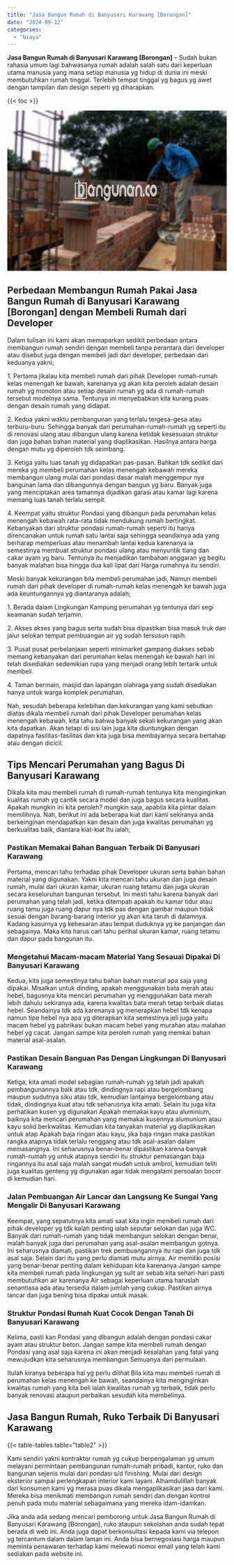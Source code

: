 ```yaml
---
title: "Jasa Bangun Rumah di Banyusari Karawang [Borongan]"
date: "2024-09-12"
categories: 
  - "biaya"
---
```


**Jasa Bangun Rumah di Banyusari Karawang \[Borongan\]** – Sudah bukan rahasia umum lagi bahwasanya rumah adalah salah satu dari keperluan utama manusia yang mana setiap manusia yg hidup di dunia ini meski membutuhkan rumah tinggal. Terlebih tempat tinggal yg bagus yg awet dengan tampilan dan design seperti yg diharapkan.

{{< toc >}}

![Jasa Bangun Rumah di Banyusari Karawang [Borongan]](/images/borong-bangunan-12.png)

## Perbedaan Membangun Rumah Pakai Jasa Bangun Rumah di Banyusari Karawang \[Borongan\] dengan Membeli Rumah dari Developer

Dalam tulisan ini kami akan memaparkan sedikit perbedaan antara membangun rumah sendiri dengan membeli tanpa perantara dari developer atau disebut juga dengan membeli jadi dari developer, perbedaan dari keduanya yakni;

1\. Pertama jikalau kita membeli rumah dari pihak Developer rumah-rumah kelas menengah ke bawah, karenanya yg akan kita peroleh adalah desain rumah yg monoton atau setiap desain rumah yg ada di rumah-rumah tersebut modelnya sama. Tentunya ini menyebabkan kita kurang puas dengan desain rumah yang didapat.

2\. Kedua yakni waktu pembangunan yang terlalu tergesa-gesa atau terburu-buru. Sehingga banyak dari perumahan-rumah-rumah yg seperti itu di renovasi ulang atau dibangun ulang karena ketidak kesesuaian struktur dan juga bahan bahan material yang diaplikasikan. Hasilnya antara harga dengan mutu yg diperoleh tdk seimbang.

3\. Ketiga yaitu luas tanah yg didapatkan pas-pasan. Bahkan tdk sedikit dari mereka yg membeli perumahan kelas menengah kebawah mereka membangun ulang mulai dari pondasi dasar malah menggempur nya bangunan lama dan dibangunnya dengan bangun yg baru. Banyak juga yang menciptakan area tamannya dijadikan garasi atau kamar lagi karena memang luas tanah terlalu sempit.

4\. Keempat yaitu struktur Pondasi yang dibangun pada perumahan kelas menengah kebawah rata-rata tidak mendukung rumah bertingkat. Kebanyakan dari struktur pondasi rumah-rumah seperti itu hanya direncanakan untuk rumah satu lantai saja sehingga seandainya ada yang berharap memperluas atau menambah lantai kedua karenanya ia semestinya membuat struktur pondasi ulang atau menyuntik tiang dan cakar ayam yg baru. Tentunya itu menjadikan tambahan anggaran yg begitu banyak malahan bisa hingga dua kali lipat dari Harga rumahnya itu sendiri.

Meski banyak kekurangan bila membeli perumahan jadi, Namun membeli rumah dari pihak developer di rumah-rumah kelas menengah ke bawah juga ada keuntungannya yg diantaranya adalah;

1\. Berada dalam Lingkungan Kampung perumahan yg tentunya dari segi keamanan sudah terjamin.

2\. Akses akses yang bagus serta sudah bisa dipastikan bisa masuk truk dan jalur selokan tempat pembuangan air yg sudah tersusun rapih.

3\. Pusat pusat perbelanjaan seperti minimarket gampang diakses sebab memang kebanyakan dari perumahan kelas menengah ke bawah hari ini telah disediakan sedemikian rupa yang menjadi orang lebih tertarik untuk membeli.

4\. Taman bermain, masjid dan lapangan olahraga yang sudah disediakan hanya untuk warga komplek perumahan.

Nah, sesudah beberapa kelebihan dan kekurangan yang kami sebutkan diatas dikala membeli rumah dari pihak Developer perumahan kelas menengah kebawah, kita tahu bahwa banyak sekali kekurangan yang akan kita dapatkan. Akan tetapi di sisi lain juga kita diuntungkan dengan dapatnya fasilitas-fasilitas dan kita juga bisa membayarnya secara bertahap atau dengan dicicil.

## Tips Mencari Perumahan yang Bagus Di Banyusari Karawang

Dikala kita mau membeli rumah di rumah-rumah tentunya kita menginginkan kualitas rumah yg cantik secara model dan juga bagus secara kualitas. Apakah mungkin ini kita peroleh? mungkin saja, apabila kita pintar dalam memilihnya. Nah, berikut ini ada beberapa kiat dari kami sekiranya anda berkeinginan mendapatkan kan desain dan juga kwalitas perumahan yg berkualitas baik, diantara kiat-kiat Itu ialah;

### Pastikan Memakai Bahan Banguan Terbaik Di Banyusari Karawang

Pertama, mencari tahu terhadap pihak Developer ukuran serta bahan bahan material yang digunakan. Yakni kita mencari tahu ukuran dan juga desain rumah, mulai dari ukuran kamar, ukuran ruang tetamu dan juga ukuran secara keseluruhan bangunan tersebut. Ini mesti tahu karena banyak dari perumahan yang telah jadi, ketika ditempati apakah itu kamar tidur atau ruang tamu juga ruang dapur nya tdk pas dengan gambar maupun tidak sesuai dengan barang-barang interior yg akan kita taruh di dalamnya. Kadang kasurnya yg kebesaran atau tempat duduknya yg ke panjangan dan sebagainya. Maka kita harus cari tahu perihal ukuran kamar, ruang tetamu dan dapur pada bangunan itu.

### Mengetahui Macam-macam Material Yang Sesauai Dipakai Di Banyusari Karawang

Kedua, kita juga semestinya tahu bahan bahan material apa saja yang dipakai. Misalkan untuk dinding, apakah menggunakan bata merah atau hebel, bagusnya kita mencari perumahan yg menggunakan bata merah lebih dahulu sekiranya ada, karena kwalitas bata merah tetap terbaik diatas hebel. Seandainya tdk ada karenanya yg menerapkan hebel tdk kenapa namun tipe hebel nya apa yg diterapkan kita semestinya jeli juga yaitu macam hebel yg pabrikasi bukan macam hebel yang murahan atau malahan hebel yg cacat. Jangan sampe kita peroleh rumah yang memkai bahan material asal-asalan.

### Pastikan Desain Banguan Pas Dengan Lingkungan Di Banyusari Karawang

Ketiga, kita amati model sebagian rumah-rumah yg telah jadi apakah pembangunannya baik atau tdk, dindingnya rapi atau bergelombang maupun sudutnya siku atau tdk, kemudian lantainya bergelombang atau tidak, dindingnya kuat atau tdk seharusnya kita amati. Selain itu juga kita perhatikan kusen yg digunakan Apakah memakai kayu atau aluminium, baiknya kita mencari perumahan yang memakai kusennya alumunium atau kayu solid berkwalitas. Kemudian kita tanyakan material yg diaplikasikan untuk atap Apakah baja ringan atau kayu, jika baja ringan maka pastikan rangka atapnya tidak terlalu renggang atau tdk asal-asalan dalam memasangnya. Ini seharusnya benar-benar dipastikan karena banyak rumah-rumah yg untuk atapnya sendiri itu struktur pemasangan baja ringannya itu asal saja malah sangat mudah untuk ambrol, kemudian teliti juga kualitas genteng yg digunakan agar tidak mengalami persoalan bocor di kemudian hari.

### Jalan Pembuangan Air Lancar dan Langsung Ke Sungai Yang Mengalir Di Banyusari Karawang

Keempat, yang sepatutnya kita amati saat kita ingin membeli rumah dari pihak developer yg tdk kalah penting ialah seputar selokan dan juga WC. Banyak dari rumah-rumah yang tidak membangun selokan dengan benar, malah banyak juga dari perumahan yang asal-asalan membangun gotnya. Ini seharusnya diamati, pastikan trek pembuangannya itu rapi dan juga tdk asal saja. Selain dari itu yang perlu diamati mutu airnya. Air memiliki posisi yang benar-benar penting dalam kehidupan kita karenanya Jangan sampe kita membeli rumah pada lingkungan yg sulit air sebab kita sehari-hari pasti membutuhkan air karenanya Air sebagai keperluan utama haruslah senantiasa ada atau tersedia dalam jumlah yang cukup. Pastikan airnya lancar dan juga bening bisa dipakai untuk masak.

### Struktur Pondasi Rumah Kuat Cocok Dengan Tanah Di Banyusari Karawang

Kelima, pasti kan Pondasi yang dibangun adalah dengan pondasi cakar ayam atau struktur beton. Jangan sampe kita membeli rumah dengan Pondasi yang asal saja karena ini akan menjadi kesalahan yang fatal yang mewujudkan kita seharusnya membangun Semuanya dari permulaan.

Itulah kiranya beberapa hal yg perlu dilihat Bila kita mau membeli rumah di perumahan kelas menengah ke bawah, seandainya kita menginginkan kwalitas rumah yang kita beli ialah kwalitas rumah yg terbaik, tidak perlu banyak renovasi ataupun perbaikan sesudah kita membelinya.

## Jasa Bangun Rumah, Ruko Terbaik Di Banyusari Karawang

{{< table-tables table="table2" >}}

Kami sendiri yakni kontraktor rumah yg cukup berpengalaman yg umum melayani permintaan pembangunan rumah-rumah pribadi, kantor, ruko dan bangunan sejenis mulai dari pondasi s/d finishing. Mulai dari design eksterior sampai perlengkapan interior kami layani. Alhamdulillah banyak dari konsumen kami yg merasa puas dikala mengaplikasikan jasa dari kami. Mereka bisa menikmati membangun rumah sendiri dan dengan kontrol penuh pada mutu material sebagaimana yang mereka idam-idamkan.

Jika anda ada sedang mencari pemborong untuk Jasa Bangun Rumah di Banyusari Karawang \[Borongan\], ruko ataupun sekolahan anda sudah tepat berada di web ini. Anda juga dapat berkonsultasi kepada kami via telepon yg tercantum dalam dalam laman ini. Anda bisa bernegosiasi harga maupun meminta penawaran terhadap kami melewati nomor email yang telah kami sediakan pada website ini.
